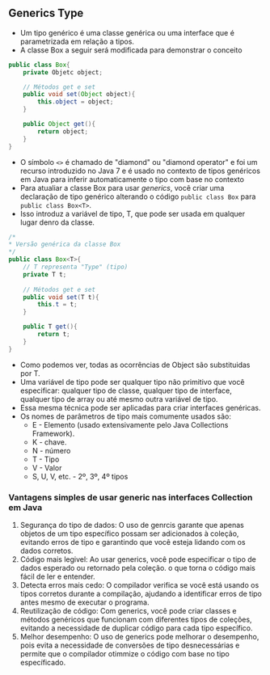## Generics Type
* Um tipo genérico é uma classe genérica ou uma interface que é parametrizada em relação a tipos.
* A classe Box a seguir será modificada para demonstrar o conceito
```Java
public class Box{
    private Objetc object;

    // Métodos get e set
    public void set(Object object){
        this.object = object;
    }

    public Object get(){
        return object;
    }
}
```
* O símbolo `<>` é chamado de "diamond" ou "diamond operator" e foi um recurso introduzido no Java 7 e é usado no contexto de tipos genéricos em Java para inferir automaticamente o tipo com base no contexto
* Para atualiar a classe Box para usar *generics*, você criar uma declaração de tipo genérico alterando o código `public class Box` para `public class Box<T>`.
* Isso introduz a variável de tipo, T, que pode ser usada em qualquer lugar denro da classe.
```Java
/*
* Versão genérica da classe Box
*/
public class Box<T>{
    // T representa "Type" (tipo)
    private T t;
    
    // Métodos get e set
    public void set(T t){
        this.t = t;
    }

    public T get(){
        return t;
    }
}
```
* Como podemos ver, todas as ocorrências de Object são substituidas por T.
* Uma variável de tipo pode ser qualquer tipo não primitivo que você especificar: qualquer tipo de classe, qualquer tipo de interface, qualquer tipo de array ou até mesmo outra variável de tipo.
* Essa mesma técnica pode ser aplicadas para criar interfaces genéricas.
* Os nomes de parâmetros de tipo mais comumente usados são:
  * E - Elemento (usado extensivamente pelo Java Collections Framework).
  * K - chave.
  * N - número
  * T - Tipo
  * V - Valor
  * S, U, V, etc. - 2º, 3º, 4º tipos

### Vantagens simples de usar generic nas interfaces Collection em Java
1. Segurança do tipo de dados: O uso de genrcis garante que apenas objetos de um tipo específico possam ser adicionados à coleção, evitando erros de tipo e garantindo que você esteja lidando com os dados corretos.
2. Código mais legivel: Ao usar generics, você pode especificar o tipo de dados esperado ou retornado pela coleção. o que torna o código mais fácil de ler e entender.
3. Detecta erros mais cedo: O compilador verifica se você está usando os tipos corretos durante a compilação, ajudando a identificar erros de tipo antes mesmo de executar o programa.
4. Reutilização de código: Com generics, você pode criar classes e métodos genéricos que funcionam com diferentes tipos de coleções, evitando a necessidade de duplicar código para cada tipo específico.
5. Melhor desempenho: O uso de generics pode melhorar o desempenho, pois evita a necessidade de conversões de tipo desnecessárias e permite que o compilador otimmize o código com base no tipo específicado.